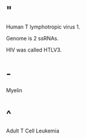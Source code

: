 # "

Human T lymphotropic virus 1.

Genome is 2 ssRNAs.

HIV was called HTLV3.

# -

Myelin

# ^

Adult T Cell Leukemia
